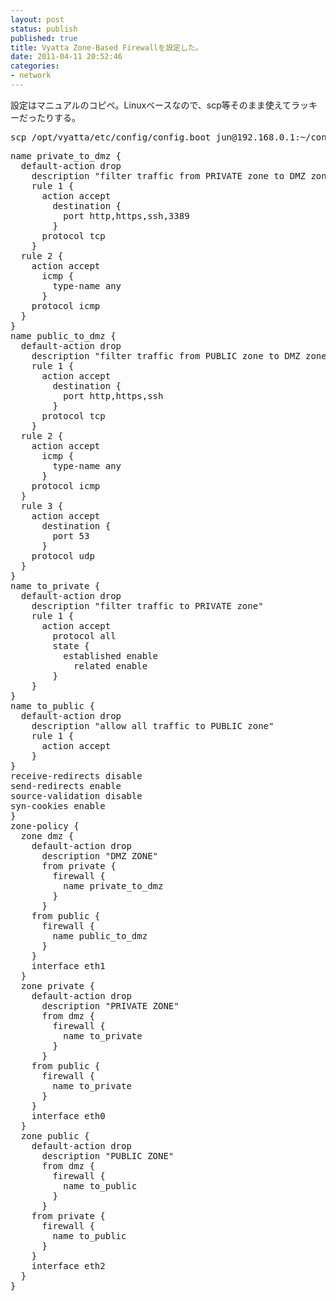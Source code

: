 ```yaml
---
layout: post
status: publish
published: true
title: Vyatta Zone-Based Firewallを設定した。
date: 2011-04-11 20:52:46
categories:
- network
---
```

設定はマニュアルのコピペ。Linuxベースなので、scp等そのまま使えてラッキーだったりする。
<pre>scp /opt/vyatta/etc/config/config.boot jun@192.168.0.1:~/config.boot</pre>
<pre>name private_to_dmz {
  default-action drop
    description "filter traffic from PRIVATE zone to DMZ zone"
    rule 1 {
      action accept
        destination {
          port http,https,ssh,3389
        }
      protocol tcp
    }
  rule 2 {
    action accept
      icmp {
        type-name any
      }
    protocol icmp
  }
}
name public_to_dmz {
  default-action drop
    description "filter traffic from PUBLIC zone to DMZ zone"
    rule 1 {
      action accept
        destination {
          port http,https,ssh
        }
      protocol tcp
    }
  rule 2 {
    action accept
      icmp {
        type-name any
      }
    protocol icmp
  }
  rule 3 {
    action accept
      destination {
        port 53
      }
    protocol udp
  }
}
name to_private {
  default-action drop
    description "filter traffic to PRIVATE zone"
    rule 1 {
      action accept
        protocol all
        state {
          established enable
            related enable
        }
    }
}
name to_public {
  default-action drop
    description "allow all traffic to PUBLIC zone"
    rule 1 {
      action accept
    }
}
receive-redirects disable
send-redirects enable
source-validation disable
syn-cookies enable
}
zone-policy {
  zone dmz {
    default-action drop
      description "DMZ ZONE"
      from private {
        firewall {
          name private_to_dmz
        }
      }
    from public {
      firewall {
        name public_to_dmz
      }
    }
    interface eth1
  }
  zone private {
    default-action drop
      description "PRIVATE ZONE"
      from dmz {
        firewall {
          name to_private
        }
      }
    from public {
      firewall {
        name to_private
      }
    }
    interface eth0
  }
  zone public {
    default-action drop
      description "PUBLIC ZONE"
      from dmz {
        firewall {
          name to_public
        }
      }
    from private {
      firewall {
        name to_public
      }
    }
    interface eth2
  }
}</pre>
